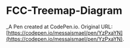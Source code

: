 # FCC-Treemap-Diagram
 _A Pen created at CodePen.io. Original URL: [https://codepen.io/messaismael/pen/YzPxaYN](https://codepen.io/messaismael/pen/YzPxaYN).
